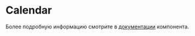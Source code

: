 # Calendar

Более подробную информацию смотрите в <a href="https://lego.yandex-team.ru/lego-components/components/calendar/examples" target="_blank">документации</a> компонента.
